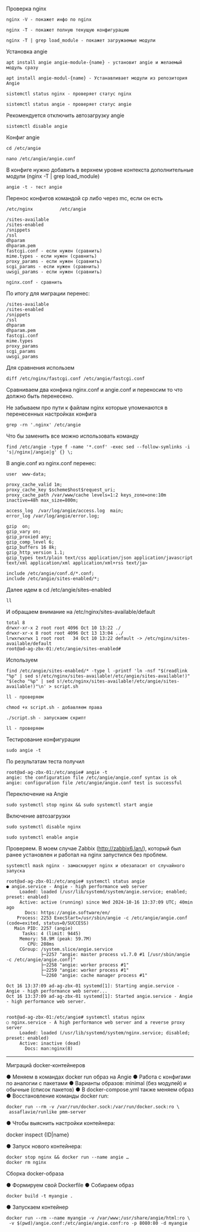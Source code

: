 Проверка nginx 
```
nginx -V - покажет инфо по nginx

nginx -T - покажет полную текущую конфигурацию 

nginx -T | grep load_module - покажет загружаемые модули
```

Установка angie
```
apt install angie angie-module-{name} - установит angie и желаемый модуль сразу 
```
```
apt install angie-modul-{name} - Устанавливает модули из репозитория Angie
```
```
sistemctl status nginx - проверяет статус nginx
```
```
sistemctl status angie - проверяет статус angie
```

Рекомендуется отключить автозагрузку angie 
```
sistemctl disable angie
```

Конфиг angie 
```
cd /etc/angie
```
```
nano /etc/angie/angie.conf
```
В конфиге нужно добавить в верхнем уровне контекста дополнительные модули (nginx -T | grep load_module)
```
angie -t - тест angie
```


Перенос конфигов командой cp либо через mc, если он есть
```
/etc/nginx   		/etc/angie 

/sites-available
/sites-enabled
/snippets
/ssl 
dhparam
dhparam.pem
fastcgi.conf - если нужен (сравнить)
mime.types - если нужен (сравнить)
proxy_params - если нужен (сравнить)
scgi_params - если нужен (сравнить)
uwsgi_params - если нужен (сравнить)

nginx.conf - сравнить
```

По итогу для миграции перенес:
```
/sites-available
/sites-enabled
/snippets
/ssl 
dhparam
dhparam.pem
fastcgi.conf
mime.types
proxy_params
scgi_params
uwsgi_params
```
Для сравнения использем 
```
diff /etc/nginx/fastcgi.conf /etc/angie/fastcgi.conf
```

Сравниваем два конфика nginx.conf и angie.conf и переносим то что должно быть перенесено. 

Не забываем про пути к файлам nginx которые упоменаются в перенесенных настройках конфига
```
grep -rn '.nginx' /etc/angie
```
Что бы заменить все можно использовать команду 
```
find /etc/angie -type f -name '*.conf' -exec sed --follow-symlinks -i 's|/nginx|/angie|g' {} \;
```

В angie.conf из nginx.conf перенес: 
```
user  www-data;
```
```
proxy_cache_valid 1m;
proxy_cache_key $scheme$host$request_uri;
proxy_cache_path /var/www/cache levels=1:2 keys_zone=one:10m inactive=48h max_size=800m;
```
```
access_log  /var/log/angie/access.log  main;
error_log /var/log/angie/error.log;
```
```
gzip  on;
gzip_vary on;
gzip_proxied any;
gzip_comp_level 6;
gzip_buffers 16 8k;
gzip_http_version 1.1;
gzip_types text/plain text/css application/json application/javascript text/xml application/xml application/xml+rss text/ja>
```
```
include /etc/angie/conf.d/*.conf;
include /etc/angie/sites-enabled/*;
```

Далее идем в cd /etc/angie/sites-enabled 
```
ll
```
И обращаем внимание на /etc/nginx/sites-available/default
```
total 8
drwxr-xr-x 2 root root 4096 Oct 10 13:22 ./
drwxr-xr-x 8 root root 4096 Oct 13 13:04 ../
lrwxrwxrwx 1 root root   34 Oct 10 13:22 default -> /etc/nginx/sites-available/default
root@ad-ag-zbx-01:/etc/angie/sites-enabled#
```
Используем 
```
find /etc/angie/sites-enabled/* -type l -printf 'ln -nsf "$(readlink "%p" | sed s!/etc/nginx/sites-available!/etc/angie/sites-available!)" "$(echo "%p" | sed s!/etc/nginx/sites-available!/etc/angie/sites-available!)"\n' > script.sh
```
```
ll - проверяем 
```
```
chmod +x script.sh - добавляем права 
```
```
./script.sh - запускаем скрипт
```
```
ll - проверяем
```

Тестирование конфигурации
```
sudo angie -t
```
По результатам теста получил 
```
root@ad-ag-zbx-01:/etc/angie# angie -t
angie: the configuration file /etc/angie/angie.conf syntax is ok
angie: configuration file /etc/angie/angie.conf test is successful
```

Переключение на Angie
```
sudo systemctl stop nginx && sudo systemctl start angie
```

Включение автозагрузки
```
sudo systemctl disable nginx
```
```
sudo systemctl enable angie
```
Проверяем. В моем случае Zabbix (http://zabbix6.lan/), который был ранее установлен и работал на nginx запустился без проблем. 

```
systemctl mask nginx - замаскирует nginx и обезапасит от случайного запуска 
```
```
root@ad-ag-zbx-01:/etc/angie# systemctl status angie
● angie.service - Angie - high performance web server
     Loaded: loaded (/usr/lib/systemd/system/angie.service; enabled; preset: enabled)
     Active: active (running) since Wed 2024-10-16 13:37:09 UTC; 40min ago
       Docs: https://angie.software/en/
    Process: 2253 ExecStart=/usr/sbin/angie -c /etc/angie/angie.conf (code=exited, status=0/SUCCESS)
   Main PID: 2257 (angie)
      Tasks: 4 (limit: 9445)
     Memory: 58.9M (peak: 59.7M)
        CPU: 208ms
     CGroup: /system.slice/angie.service
             ├─2257 "angie: master process v1.7.0 #1 [/usr/sbin/angie -c /etc/angie/angie.conf]"
             ├─2258 "angie: worker process #1"
             ├─2259 "angie: worker process #1"
             └─2260 "angie: cache manager process #1"

Oct 16 13:37:09 ad-ag-zbx-01 systemd[1]: Starting angie.service - Angie - high performance web server...
Oct 16 13:37:09 ad-ag-zbx-01 systemd[1]: Started angie.service - Angie - high performance web server.


root@ad-ag-zbx-01:/etc/angie# systemctl status nginx
○ nginx.service - A high performance web server and a reverse proxy server
     Loaded: loaded (/usr/lib/systemd/system/nginx.service; disabled; preset: enabled)
     Active: inactive (dead)
       Docs: man:nginx(8)
```


--------------------------------------------------------------------------------------------------------

Миграциā docker-контейнеров

● Меняем в командах docker run образ на Angie
● Работа с конфигами по аналогии с пакетами
● Варианты образов: minimal (без модулей) и обычные (список пакетов)
● В docker-compose.yml также меняем образ
● Восстановление команды docker run:
```
docker run --rm -v /var/run/docker.sock:/var/run/docker.sock:ro \
 assaflavie/runlike pmm-server
 ```
● Чтобы выяснить настройки контейнера:

docker inspect {ID|name}

● Запуск нового контейнера:
```
docker stop nginx && docker run --name angie …
docker rm nginx
```
Сборка docker-образа

● Формируем свой Dockerfile
● Собираем образ
```
docker build -t myangie .
```
● Запускаем контейнер
```
docker run --rm --name myangie -v /var/www:/usr/share/angie/html:ro \
 -v $(pwd)/angie.conf:/etc/angie/angie.conf:ro -p 8080:80 -d myangie
```

